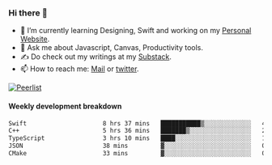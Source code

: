 ### Hi there 👋

- 🌱 I’m currently learning Designing, Swift and working on my [Personal Website](https://kvaishak.com/).
- 💬 Ask me about Javascript, Canvas,  Productivity tools. 
- :writing_hand: Do check out my writings at my [Substack](https://kvaishak.substack.com/).
- 📫 How to reach me: [Mail](mailto:vaishak.kaippanchery@gmail.com) or [twitter](https://twitter.com/kvaishack).

[![Peerlist](https://github-readme-badge.peerlist.io/api/vaishak)](https://peerlist.io/vaishak)

#### Weekly development breakdown

<!--START_SECTION:waka-->

```txt
Swift                     8 hrs 37 mins   ███████████▒░░░░░░░░░░░░░   44.75 %
C++                       5 hrs 36 mins   ███████▒░░░░░░░░░░░░░░░░░   29.13 %
TypeScript                3 hrs 10 mins   ████░░░░░░░░░░░░░░░░░░░░░   16.44 %
JSON                      38 mins         ▓░░░░░░░░░░░░░░░░░░░░░░░░   03.31 %
CMake                     33 mins         ▓░░░░░░░░░░░░░░░░░░░░░░░░   02.89 %
```

<!--END_SECTION:waka-->
